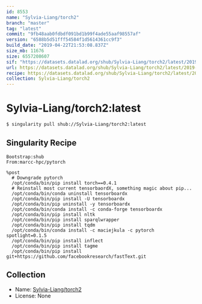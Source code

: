 ```yaml
---
id: 8553
name: "Sylvia-Liang/torch2"
branch: "master"
tag: "latest"
commit: "9fb48aab0fdbdf091bd1b99f4ade55aaf98557af"
version: "6588b5d51fff54584f1d5614361cc9f3"
build_date: "2019-04-22T21:53:08.837Z"
size_mb: 11676
size: 6557208607
sif: "https://datasets.datalad.org/shub/Sylvia-Liang/torch2/latest/2019-04-22-9fb48aab-6588b5d5/6588b5d51fff54584f1d5614361cc9f3.simg"
url: https://datasets.datalad.org/shub/Sylvia-Liang/torch2/latest/2019-04-22-9fb48aab-6588b5d5/
recipe: https://datasets.datalad.org/shub/Sylvia-Liang/torch2/latest/2019-04-22-9fb48aab-6588b5d5/Singularity
collection: Sylvia-Liang/torch2
---
```


# Sylvia-Liang/torch2:latest

```bash
$ singularity pull shub://Sylvia-Liang/torch2:latest
```

## Singularity Recipe

```singularity
Bootstrap:shub
From:marcc-hpc/pytorch

%post
  # Downgrade pytorch
  /opt/conda/bin/pip install torch==0.4.1
  # Reinstall most current tensorbaordX, something magic about pip...
  /opt/conda/bin/conda uninstall tensorboardx
  /opt/conda/bin/pip install -U tensorboardx
  /opt/conda/bin/pip uninstall -y tensorboardx
  /opt/conda/bin/conda install -c conda-forge tensorboardx
  /opt/conda/bin/pip install nltk
  /opt/conda/bin/pip install sparqlwrapper
  /opt/conda/bin/pip install tqdm
  /opt/conda/bin/conda install -c maciejkula -c pytorch spotlight=0.1.5
  /opt/conda/bin/pip install inflect
  /opt/conda/bin/pip install tagme
  /opt/conda/bin/pip install git+https://github.com/facebookresearch/fastText.git
```

## Collection

 - Name: [Sylvia-Liang/torch2](https://github.com/Sylvia-Liang/torch2)
 - License: None

